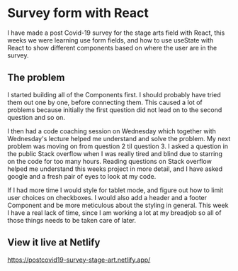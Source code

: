 # Survey form with React
I have made a post Covid-19 survey for the stage arts field with React, this weeks we were learning use form fields, and how to use useState with React to show different components based on where the user are in the survey.
## The problem
I started building all of the Components first. I should probably have tried them out one by one, before connecting them. This caused a lot of problems because initially the first question did not lead on to the second question and so on. 

I then had a code coaching session on Wednesday which together with Wednesday's lecture helped me understand and solve the problem. My next problem was moving on from question 2 til question 3. I asked a question in the public Stack overflow when I was really tired and blind due to starring on the code for too many hours. Reading questions on Stack overflow helped me understand this weeks project in more detail, and I have asked google and a fresh pair of eyes to look at my code.

If I had more time I would style for tablet mode, and figure out how to limit user choices on checkboxes. I would also add a header and a footer Component and be more meticulous about the styling in general. This week I have a real lack of time, since I am working a lot at my breadjob so all of those things needs to be taken care of later. 
## View it live at Netlify
https://postcovid19-survey-stage-art.netlify.app/


